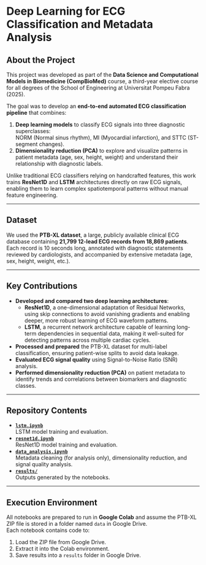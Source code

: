 # Deep Learning for ECG Classification and Metadata Analysis

## About the Project
This project was developed as part of the **Data Science and Computational Models in Biomedicine (CompBioMed)** course, a third-year elective course for all degrees of the School of Engineering at Universitat Pompeu Fabra (2025).  

The goal was to develop an **end-to-end automated ECG classification pipeline** that combines:
1. **Deep learning models** to classify ECG signals into three diagnostic superclasses:  
   NORM (Normal sinus rhythm), MI (Myocardial infarction), and STTC (ST-segment changes).
2. **Dimensionality reduction (PCA)** to explore and visualize patterns in patient metadata (age, sex, height, weight) and understand their relationship with diagnostic labels.

Unlike traditional ECG classifiers relying on handcrafted features, this work trains **ResNet1D** and **LSTM** architectures directly on raw ECG signals, enabling them to learn complex spatiotemporal patterns without manual feature engineering.

---

## Dataset
We used the **PTB-XL dataset**, a large, publicly available clinical ECG database containing **21,799 12-lead ECG records from 18,869 patients**.  
Each record is 10 seconds long, annotated with diagnostic statements reviewed by cardiologists, and accompanied by extensive metadata (age, sex, height, weight, etc.).

---

## Key Contributions
- **Developed and compared two deep learning architectures**:
  - **ResNet1D**, a one-dimensional adaptation of Residual Networks, using skip connections to avoid vanishing gradients and enabling deeper, more robust learning of ECG waveform patterns.
  - **LSTM**, a recurrent network architecture capable of learning long-term dependencies in sequential data, making it well-suited for detecting patterns across multiple cardiac cycles.
- **Processed and prepared** the PTB-XL dataset for multi-label classification, ensuring patient-wise splits to avoid data leakage.
- **Evaluated ECG signal quality** using Signal-to-Noise Ratio (SNR) analysis.
- **Performed dimensionality reduction (PCA)** on patient metadata to identify trends and correlations between biomarkers and diagnostic classes.

---

## Repository Contents
- [**`lstm.ipynb`**](./lstm.ipynb)  
  LSTM model training and evaluation.
- [**`resnet1d.ipynb`**](./resnet1d.ipynb)  
  ResNet1D model training and evaluation.
- [**`data_analysis.ipynb`**](./data_analysis.ipynb)  
  Metadata cleaning (for analysis only), dimensionality reduction, and signal quality analysis.
- [**`results/`**](./results)  
  Outputs generated by the notebooks.

---

## Execution Environment
All notebooks are prepared to run in **Google Colab** and assume the PTB-XL ZIP file is stored in a folder named `data` in Google Drive.  
Each notebook contains code to:
1. Load the ZIP file from Google Drive.
2. Extract it into the Colab environment.
3. Save results into a `results` folder in Google Drive.
